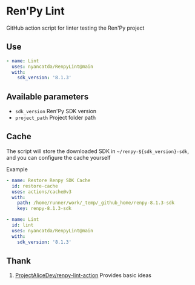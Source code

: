 # Ren'Py Lint
GitHub action script for linter testing the Ren'Py project

## Use
``` yml
- name: Lint
  uses: nyancatda/RenpyLint@main
  with:
    sdk_version: '8.1.3'
```

## Available parameters
- `sdk_version` Ren'Py SDK version
- `project_path` Project folder path

## Cache
The script will store the downloaded SDK in `~/renpy-${sdk_version}-sdk`, and you can configure the cache yourself

Example
``` yml
- name: Restore Renpy SDK Cache
  id: restore-cache
  uses: actions/cache@v3
  with:
    path: /home/runner/work/_temp/_github_home/renpy-8.1.3-sdk
    key: renpy-8.1.3-sdk

- name: Lint
  id: lint
  uses: nyancatda/RenpyLint@main
  with:
    sdk_version: '8.1.3'
```

## Thank
1. [ProjectAliceDev/renpy-lint-action](https://github.com/ProjectAliceDev/renpy-lint-action) Provides basic ideas